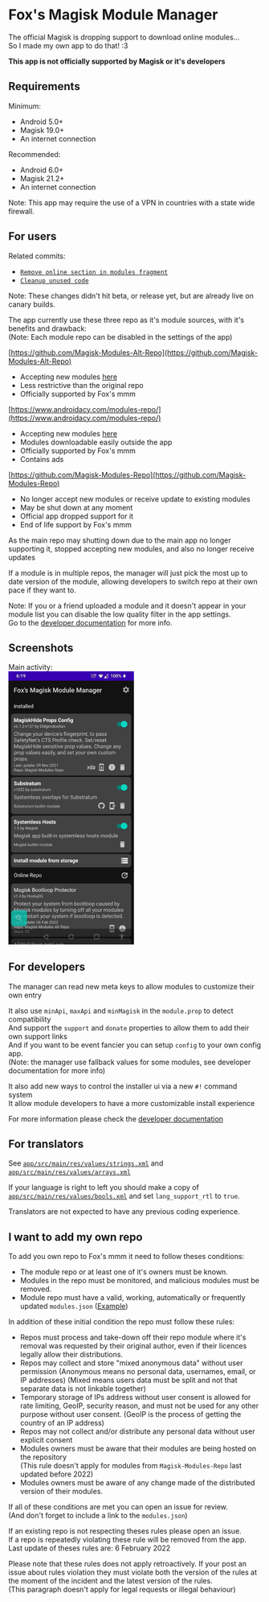 # Fox's Magisk Module Manager

The official Magisk is dropping support to download online modules...  
So I made my own app to do that! :3

**This app is not officially supported by Magisk or it's developers**

## Requirements

Minimum:
- Android 5.0+
- Magisk 19.0+
- An internet connection

Recommended:
- Android 6.0+
- Magisk 21.2+
- An internet connection

Note: This app may require the use of a VPN in countries with a state wide firewall.

## For users

Related commits:  
- [`Remove online section in modules fragment`](https://github.com/topjohnwu/Magisk/commit/f5c982355a2e3380b2b64af4b0caa8f4f7cf9157)
- [`Cleanup unused code`](https://github.com/topjohnwu/Magisk/commit/8d59caf635591eb23813d75601039bb138f5716b)

Note: These changes didn't hit beta, or release yet, but are already live on canary builds.

The app currently use these three repo as it's module sources, with it's benefits and drawback:  
(Note: Each module repo can be disabled in the settings of the app)

[https://github.com/Magisk-Modules-Alt-Repo](https://github.com/Magisk-Modules-Alt-Repo)  
- Accepting new modules [here](https://github.com/Magisk-Modules-Alt-Repo/submission)
- Less restrictive than the original repo
- Officially supported by Fox's mmm

[https://www.androidacy.com/modules-repo/](https://www.androidacy.com/modules-repo/)
- Accepting new modules [here](https://www.androidacy.com/module-repository-applications/)
- Modules downloadable easily outside the app
- Officially supported by Fox's mmm
- Contains ads

[https://github.com/Magisk-Modules-Repo](https://github.com/Magisk-Modules-Repo)  
- No longer accept new modules or receive update to existing modules
- May be shut down at any moment
- Official app dropped support for it
- End of life support by Fox's mmm

As the main repo may shutting down due to the main app no longer supporting it, 
stopped accepting new modules, and also no longer receive updates

If a module is in multiple repos, the manager will just pick the most up to date version 
of the module, allowing developers to switch repo at their own pace if they want to.

Note: If you or a friend uploaded a module and it doesn't appear in your module 
list you can disable the low quality filter in the app settings.  
Go to the [developer documentation](DEVELOPERS.md) for more info.

## Screenshots

Main activity:  
[<img src="screenshot.jpg" width="250"/>](screenshot.jpg)

## For developers

The manager can read new meta keys to allow modules to customize their own entry

It also use `minApi`, `maxApi` and `minMagisk` in the `module.prop` to detect compatibility  
And support the `support` and `donate` properties to allow them to add their own support links  
And if you want to be event fancier you can setup `config` to your own config app.  
(Note: the manager use fallback values for some modules, see developer documentation for more info)

It also add new ways to control the installer ui via a new `#!` command system  
It allow module developers to have a more customizable install experience

For more information please check the [developer documentation](DEVELOPERS.md)

## For translators
See [`app/src/main/res/values/strings.xml`](https://github.com/Fox2Code/FoxMagiskModuleManager/blob/master/app/src/main/res/values/strings.xml)
and [`app/src/main/res/values/arrays.xml`](https://github.com/Fox2Code/FoxMagiskModuleManager/blob/master/app/src/main/res/values/arrays.xml)

If your language is right to left you should make a copy of [`app/src/main/res/values/bools.xml`](https://github.com/Fox2Code/FoxMagiskModuleManager/blob/master/app/src/main/res/values/bools.xml)
and set `lang_support_rtl` to `true`.

Translators are not expected to have any previous coding experience.

## I want to add my own repo

To add you own repo to Fox's mmm it need to follow theses conditions:
- The module repo or at least one of it's owners must be known.
- Modules in the repo must be monitored, and malicious modules must be removed.
- Module repo must have a valid, working, automatically or frequently updated `modules.json`
  ([Example](https://github.com/Magisk-Modules-Alt-Repo/json/blob/main/modules.json))
  
In addition of these initial condition the repo must follow these rules:
- Repos must process and take-down off their repo module where it's removal was requested
  by their original author, even if their licences legally allow their distributions.
- Repos may collect and store "mixed anonymous data" without user permission
  (Anonymous means no personal data, usernames, email, or IP addresses)
  (Mixed means users data must be split and not that separate data is not linkable together)
- Temporary storage of IPs address without user consent is allowed for rate limiting, GeoIP,
  security reason, and must not be used for any other purpose without user consent.
  (GeoIP is the process of getting the country of an IP address)
- Repos may not collect and/or distribute any personal data without user explicit consent
- Modules owners must be aware that their modules are being hosted on the repository  
  (This rule doesn't apply for modules from `Magisk-Modules-Repo` last updated before 2022)
- Modules owners must be aware of any change made of the distributed version of their modules.

If all of these conditions are met you can open an issue for review.  
(And don't forget to include a link to the `modules.json`)

If an existing repo is not respecting theses rules please open an issue.  
If a repo is repeatedly violating these rule will be removed from the app.  
Last update of theses rules are: 6 February 2022

Please note that these rules does not apply retroactively.
If your post an issue about rules violation they must violate both the version of
the rules at the moment of the incident and the latest version of the rules.  
(This paragraph doesn't apply for legal requests or illegal behaviour)
